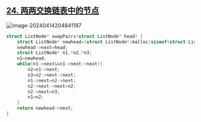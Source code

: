 
## [24. 两两交换链表中的节点](https://leetcode.cn/problems/swap-nodes-in-pairs/)

![image-20240414204841197](https://like-a.oss-cn-beijing.aliyuncs.com/img/image-20240414204841197.png)



```c
struct ListNode* swapPairs(struct ListNode* head) {
    struct ListNode* newhead=(struct ListNode*)malloc(sizeof(struct ListNode));
    newhead->next=head;
    struct ListNode* n1,*n2,*n3;
    n1=newhead;
    while(n1->next&&n1->next->next){
        n2=n1->next;
        n3=n2->next->next;
        n1->next=n2->next;
        n2->next->next=n2;
        n2->next=n3;
        n1=n2;
    }
    return newhead->next;
}
```

